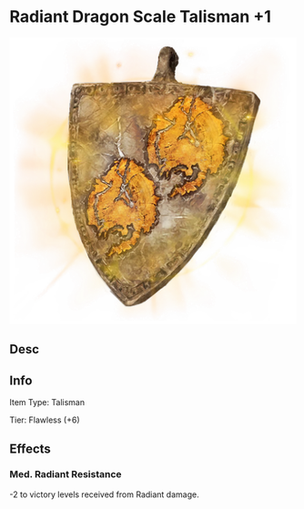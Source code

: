 # Radiant Dragon Scale Talisman +1

![Copyrighted Image](RadiantDragonScaleTalisman+1.png)

## Desc

## Info

Item Type: Talisman

Tier: Flawless (+6)

## Effects

### Med. Radiant Resistance

-2 to victory levels received from Radiant damage.

